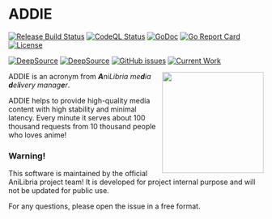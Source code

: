 # ADDIE

[![Release Build Status](https://github.com/MindHunter86/addie/actions/workflows/addie-code-builder.yml/badge.svg?event=release)](https://github.com/MindHunter86/addie/actions/workflows/addie-code-builder.yml)
[![CodeQL Status](https://github.com/MindHunter86/addie/actions/workflows/codeql.yml/badge.svg)](https://github.com/MindHunter86/addie/actions/workflows/codeql.yml)
[![GoDoc](https://godoc.org/github.com/Mindhunter86/addie?status.svg)](https://godoc.org/github.com/Mindhunter86/addie)
[![Go Report Card](https://goreportcard.com/badge/github.com/Mindhunter86/addie)](https://goreportcard.com/report/github.com/Mindhunter86/addie)
[![License](https://img.shields.io/badge/license-MIT%20License-blue.svg)](https://github.com/Mindhunter86/addie/LICENSE)

[![DeepSource](https://app.deepsource.com/gh/MindHunter86/addie.svg/?label=active+issues&show_trend=true&token=QIO6_7ZmufuRCfOD-fHjyQjG)](https://app.deepsource.com/gh/MindHunter86/addie/)
[![DeepSource](https://app.deepsource.com/gh/MindHunter86/addie.svg/?label=resolved+issues&show_trend=true&token=QIO6_7ZmufuRCfOD-fHjyQjG)](https://app.deepsource.com/gh/MindHunter86/addie/)
[![GitHub issues](https://img.shields.io/github/issues/Mindhunter86/addie.svg)](https://github.com/Mindhunter86/addie/issues)
[![Current Work](https://img.shields.io/github/milestones/progress-percent/Mindhunter86/addie/3)](https://github.com/MindHunter86/addie/milestone/3)


<div>
    <a href="https://anilibria.tv/">
        <img align="right" alt="" src="https://avatars.githubusercontent.com/u/43943370?s=200&v=4" width="200" height="200" />
    </a>
</div>

ADDIE is an acronym from _**A**niLibria me**d**ia **d**el**i**very manag**e**r_.

ADDIE helps to provide high-quality media content with high stability and minimal latency. Every minute it serves about 100 thousand requests from 10 thousand people who loves anime!

### Warning!

This software is maintained by the official AniLibria project team! It is developed for project internal purpose and will not be updated for public use.

For any questions, please open the issue in a free format.
